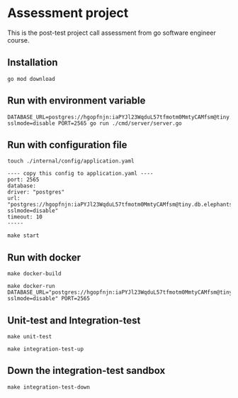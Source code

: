 # Assessment project

This is the post-test project call assessment from go software engineer course.

## Installation
    go mod download

## Run with environment variable 
    DATABASE_URL=postgres://hgopfnjn:iaPYJl23WqduL57tfmotm0MmtyCAMfsm@tiny.db.elephantsql.com/hgopfnjn?sslmode=disable PORT=2565 go run ./cmd/server/server.go

## Run with configuration file
    touch ./internal/config/application.yaml
    
    ---- copy this config to application.yaml ----
    port: 2565
    database:
    driver: "postgres"
    url: "postgres://hgopfnjn:iaPYJl23WqduL57tfmotm0MmtyCAMfsm@tiny.db.elephantsql.com/hgopfnjn?sslmode=disable"
    timeout: 10
    -----

    make start


## Run with docker
    make docker-build

    make docker-run DATABASE_URL="postgres://hgopfnjn:iaPYJl23WqduL57tfmotm0MmtyCAMfsm@tiny.db.elephantsql.com/hgopfnjn?sslmode=disable" PORT=2565

## Unit-test and Integration-test
    make unit-test
    
    make integration-test-up

## Down the integration-test sandbox
    make integration-test-down